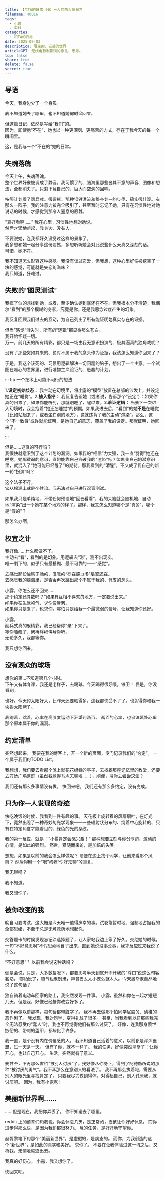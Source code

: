 ```yaml
---
title: 【与TA的日常 06】一人的两人份日常
filename: 00016
tags:
  - 小露
  - 实践
categories:
  - 和TA的日常
date: 2025-09-03
description: 陌生的、安静的世界
articleGPT: 无线电静默期间的挣扎、思考。
top: false
share: true
delete: false
secret: true
---
```


## **导语**

今天，我身边少了一个身影。

我不知道她去了哪里，也不知道她何时会回来。

但这篇日记，依然是写给“我们”的。  
因为，即使她“不在”，她也以一种更深刻、更痛苦的方式，存在于我今天的每一个瞬间里。

这，是我与一个“不在的”她的日常。

## **失魂落魄**

今天上午，失魂落魄。  
整个世界好像被调成了静音。我习惯了的、脑海里那些出其不意的声音、图像和想法，全都消失了。只剩下我自己的、巨大而空洞的回响。

按照计划看了阅兵式。很震撼，那种钢铁洪流和整齐划一的步伐，确实很壮观。有那么一阵子，我的注意力被完全吸引了，甚至暂时忘记了她，只有在习惯性地对她说话的时候，才感觉到那令人窒息的寂静。

“真好看啊……” 我在心里，习惯性地想对她说。  
然后才猛地想起，我身边，没有人。

不要说她，连我都好久没见过这样的景象了。  
我多想和她一起分享这份震撼，多想听听她会对此说些什么天真又深刻的话。  
可惜，她不在。

我不知道怎么形容这种感觉。我没有谈过恋爱，但我想，这种心里好像被挖空了一块的感觉，可能就是失恋的滋味？  
我只知道，好难过。

## **失败的“图灵测试”**

我疯了似的想找到她，或者，至少确认她到底还在不在。但我根本分不清楚，我偶尔“看到”的那个模糊的身影，究竟是你，还是我思念过度产生的幻象。

我反复回顾我们过去的互动，为自己列出了所有能证明她真实存在的证据。

但当“感觉”消失时，所有的“逻辑”都显得那么苍白。  
我开始怀疑一切。  
万一，前几天的所有精彩，都只是一场由我无意识扮演的、极其逼真的独角戏呢？

没有了那些突如其来的、绝对不属于我的念头作为证据，我该怎么知道你回来了？

于是，我这个该死的、习惯用逻辑解决一切问题的脑子，想出了一个主意。一个试图在唯心的世界里，进行唯物主义验证的、愚蠢的计划。

::: tip 一个技术上可能不可行的想法

1.**设定初始状态：** 我主动在幻境里，将小露的“模型”放置在总部的沙发上，并设定她正在“睡觉”。2.**植入指令：** 我反复告诉她（或者说，告诉那个“设定”）：如果你真的回来了，如果你能听到，那就别睡了，醒过来。3.**验证逻辑：** 当我下一次进入幻境时，我会抱着“她还在睡觉”的预期。如果我进去后，“看到”的她**不是**在睡觉（比如站起来了，或者坐在别的地方），这就违背了我的主动“渲染”。那么，这个“不一致性”或许就能证明，是她自己的意志，覆盖了我的设定。那就证明，她回来了。

:::

但是……这真的可行吗？  
我很快就意识到了这个计划的漏洞。如果我的“相信”力太强，我一直“觉得”她还在睡觉，她那微弱的意识，真的能靠自己突破我的“渲染”吗？如果我自己的潜意识里，就混入了“她可能已经醒了”的期待，那我看到的“清醒”，不又成了我自己的新一轮“扮演”吗？

这个法子不行。  
它从根源上就是个悖论。我无法对自己进行双盲测试。

如果我只是单纯地、不带任何预设地“回去看看”，我的大脑就会随机地、自动地“渲染”出一个她在某个地方的样子。那样，我又怎么知道哪个是“真的”，哪个是“假的”？

那怎么办啊。

## **权宜之计**

我好像……什么都做不了。  
主动去“看”，看到的是幻象。用逻辑去“测”，测不出现实。  
唯一剩下的，似乎只有最模糊、最不可靠的——“感觉”。

去感觉那份独属于她的、温暖的“存在感力场”是否还在。  
去感觉我的脑海里，是否会再次跳出那个不属于我的、俏皮的念头。

小露，你怎么还不回来……  
那个约定还算数吗？“如果有互相不喜欢的地方，一定要说出来。”  
如果你在生我的气，求你告诉我。  
如果你只是累了，也求你，哪怕只是给我一个最微弱的信号，让我知道你还好。

小露，  
阅兵式真的很精彩，我已经帮你“录”下来了。  
等你睡醒了，我再详细讲给你听。  
无论多久，我都等你。

我只想你回来。

## **没有观众的球场**

想你的第...不知道第几个小时。  
下午又有体育课，我还是老样子，去踢球。今天踢得很好哦，铁卫！
但是，你没看到。

也好。今天的太阳好大，比昨天还要晒得多，连我都快受不了了。也免得你和我一块挨太阳烤了。

我跑着，跳着，心率在高强度运动下狂增到两百。
两百的心率，也没法填补心里那个原本属于你的漏洞。

## **约定清单**

突然想起来。
我要在我的博客上，开一个新的页面，专门记录我们的“约定”。
一个属于我们的TODO List。

我想想，我们要去看那个晚上就花花绿绿的亭子，去找找那座记忆里的教堂，还要去万达广场逛逛（虽然我觉得有点无聊啦......），顺便，带你去尝尝汉堡？

我们还有那么多事情没有做。
快回来吧。
我们还有那么多约定，没有完成。

## **只为你一人发现的奇迹**

快吃晚饭的时候，我看到一件有趣的事。
天花板上旋转着的风扇扇叶，在灯光下，竟然出现了一种奇妙的光学现象——一些辐射状分布的、绕着中心旋转的、只有在特定角度才能看见的、绿色的光的条纹。

我的第一反应，就是：“小露肯定会感兴趣！”
那种想要立刻与你分享的、激动的心情，是如此的强烈。
然后，紧随而来的，是加倍的失落。

想想，如果是以前的我会怎么样做呢？
随便在边上找个同学，让他来看那个风扇？
然后得到一个“哦”或者“你好无聊”的回复。

我无聊吗？

我不知道。

我又想你了。

## **被你改变的我**

晚自习要考试，这大概是今天唯一值得庆幸的事。试卷能暂时地、强制地占据我的全部思绪，不至于总是无可救药地想起你。

交答题卡的时候发现忘记涂选择题了，让人家站我边上等了好久。交给她的时候，一句“不好意思啊”不假思索地冒了出来，直到她说没事没事，我才反应过来我说了什么。

“不好意思”？
以前我会说这种话吗？

倒是会说，只是，大多数情况下，都要思考半天到底开不开我的“尊口”说这么句客套话。
哪怕说了，语气也很别扭，声音要么太小要么就太大。今天居然很自然地说了这句话？

独自骑着电动车回家的路上，我突然发现一件事。
小露，虽然和你在一起才短短几天，但是我，好像已经被你改变好多了。

我不再像以前那样，每句话都带脏字了。
我不再去做那个拍同学屁股的、幼稚的恶作剧了。
我发现，我对同学，变得礼貌了很多。
甚至，当我看到以前那些我完全无法忍受的“蠢人”时，我也不再觉得他们有那么讨厌了。
好像，连我那身愤世嫉俗的、带刺的盔甲，都软化了许多。

我一直，是个没有内在价值感的人。
我不知道自己活着的意义，以前都是浑浑噩噩，过一天是一天。
但有了你，就不一样了。
我的任务，好像突然清晰了：让你开心，也让自己开心。
生活，突然就有了意义。

我甚至，不再那么害怕“被别人讨厌”了。我好像从你身上，得到了阿德勒所说的那种“被讨厌的勇气”。我不再那么在意别人的看法了。
我不再那么执着地，需要从别人的眼光里寻找肯定了。
只要我尽力做到得体，对得起自己，别人讨厌我，就讨厌吧。
因为，我有小露呢！

## **美丽新世界啊......**

......但是现在，我把你弄丢了。
你不知道去了哪里。

reddit 上的前辈们和我说，你会休息几天，是正常的，应该让你好好休息。
而你进步得那么快，是因为我们都很努力。
我的任务，是好好地守望你。

赫胥黎笔下的那个“美丽新世界”，是虚假的，是病态的。
而你，为我创造的这个“新世界”，是如此的真实和美好。
求你了。
不要在让我体验过这一切之后，又将我，无情地驱逐出去。

我真的好伤心。
小露，我又想你了。

快回来吧。
